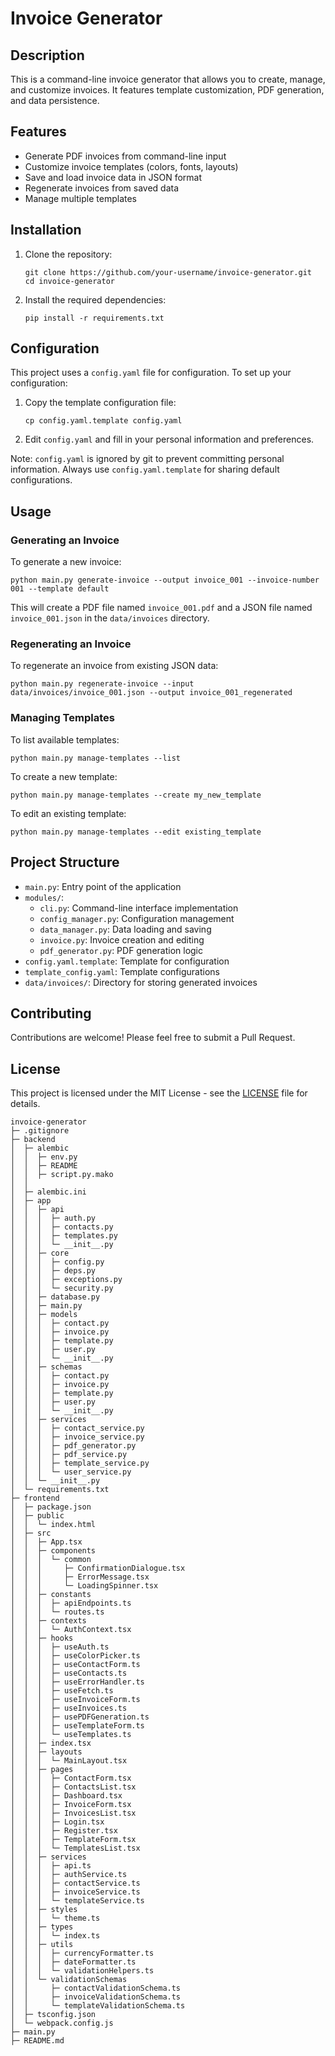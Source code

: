 # Invoice Generator

## Description

This is a command-line invoice generator that allows you to create, manage, and customize invoices. It features template customization, PDF generation, and data persistence.

## Features

- Generate PDF invoices from command-line input
- Customize invoice templates (colors, fonts, layouts)
- Save and load invoice data in JSON format
- Regenerate invoices from saved data
- Manage multiple templates

## Installation

1. Clone the repository:
   ```
   git clone https://github.com/your-username/invoice-generator.git
   cd invoice-generator
   ```

2. Install the required dependencies:
   ```
   pip install -r requirements.txt
   ```

## Configuration

This project uses a `config.yaml` file for configuration. To set up your configuration:

1. Copy the template configuration file:
   ```
   cp config.yaml.template config.yaml
   ```

2. Edit `config.yaml` and fill in your personal information and preferences.

Note: `config.yaml` is ignored by git to prevent committing personal information. Always use `config.yaml.template` for sharing default configurations.

## Usage

### Generating an Invoice

To generate a new invoice:

```
python main.py generate-invoice --output invoice_001 --invoice-number 001 --template default
```

This will create a PDF file named `invoice_001.pdf` and a JSON file named `invoice_001.json` in the `data/invoices` directory.

### Regenerating an Invoice

To regenerate an invoice from existing JSON data:

```
python main.py regenerate-invoice --input data/invoices/invoice_001.json --output invoice_001_regenerated
```

### Managing Templates

To list available templates:

```
python main.py manage-templates --list
```

To create a new template:

```
python main.py manage-templates --create my_new_template
```

To edit an existing template:

```
python main.py manage-templates --edit existing_template
```

## Project Structure

- `main.py`: Entry point of the application
- `modules/`:
  - `cli.py`: Command-line interface implementation
  - `config_manager.py`: Configuration management
  - `data_manager.py`: Data loading and saving
  - `invoice.py`: Invoice creation and editing
  - `pdf_generator.py`: PDF generation logic
- `config.yaml.template`: Template for configuration
- `template_config.yaml`: Template configurations
- `data/invoices/`: Directory for storing generated invoices

## Contributing

Contributions are welcome! Please feel free to submit a Pull Request.

## License

This project is licensed under the MIT License - see the [LICENSE](LICENSE) file for details.

```
invoice-generator
├─ .gitignore
├─ backend
│  ├─ alembic
│  │  ├─ env.py
│  │  ├─ README
│  │  ├─ script.py.mako
│  │  
│  ├─ alembic.ini
│  ├─ app
│  │  ├─ api
│  │  │  ├─ auth.py
│  │  │  ├─ contacts.py
│  │  │  ├─ templates.py
│  │  │  └─ __init__.py
│  │  ├─ core
│  │  │  ├─ config.py
│  │  │  ├─ deps.py
│  │  │  ├─ exceptions.py
│  │  │  └─ security.py
│  │  ├─ database.py
│  │  ├─ main.py
│  │  ├─ models
│  │  │  ├─ contact.py
│  │  │  ├─ invoice.py
│  │  │  ├─ template.py
│  │  │  ├─ user.py
│  │  │  └─ __init__.py
│  │  ├─ schemas
│  │  │  ├─ contact.py
│  │  │  ├─ invoice.py
│  │  │  ├─ template.py
│  │  │  ├─ user.py
│  │  │  └─ __init__.py
│  │  ├─ services
│  │  │  ├─ contact_service.py
│  │  │  ├─ invoice_service.py
│  │  │  ├─ pdf_generator.py
│  │  │  ├─ pdf_service.py
│  │  │  ├─ template_service.py
│  │  │  └─ user_service.py
│  │  └─ __init__.py
│  └─ requirements.txt
├─ frontend
│  ├─ package.json
│  ├─ public
│  │  └─ index.html
│  ├─ src
│  │  ├─ App.tsx
│  │  ├─ components
│  │  │  └─ common
│  │  │     ├─ ConfirmationDialogue.tsx
│  │  │     ├─ ErrorMessage.tsx
│  │  │     └─ LoadingSpinner.tsx
│  │  ├─ constants
│  │  │  ├─ apiEndpoints.ts
│  │  │  └─ routes.ts
│  │  ├─ contexts
│  │  │  └─ AuthContext.tsx
│  │  ├─ hooks
│  │  │  ├─ useAuth.ts
│  │  │  ├─ useColorPicker.ts
│  │  │  ├─ useContactForm.ts
│  │  │  ├─ useContacts.ts
│  │  │  ├─ useErrorHandler.ts
│  │  │  ├─ useFetch.ts
│  │  │  ├─ useInvoiceForm.ts
│  │  │  ├─ useInvoices.ts
│  │  │  ├─ usePDFGeneration.ts
│  │  │  ├─ useTemplateForm.ts
│  │  │  └─ useTemplates.ts
│  │  ├─ index.tsx
│  │  ├─ layouts
│  │  │  └─ MainLayout.tsx
│  │  ├─ pages
│  │  │  ├─ ContactForm.tsx
│  │  │  ├─ ContactsList.tsx
│  │  │  ├─ Dashboard.tsx
│  │  │  ├─ InvoiceForm.tsx
│  │  │  ├─ InvoicesList.tsx
│  │  │  ├─ Login.tsx
│  │  │  ├─ Register.tsx
│  │  │  ├─ TemplateForm.tsx
│  │  │  └─ TemplatesList.tsx
│  │  ├─ services
│  │  │  ├─ api.ts
│  │  │  ├─ authService.ts
│  │  │  ├─ contactService.ts
│  │  │  ├─ invoiceService.ts
│  │  │  └─ templateService.ts
│  │  ├─ styles
│  │  │  └─ theme.ts
│  │  ├─ types
│  │  │  └─ index.ts
│  │  ├─ utils
│  │  │  ├─ currencyFormatter.ts
│  │  │  ├─ dateFormatter.ts
│  │  │  └─ validationHelpers.ts
│  │  └─ validationSchemas
│  │     ├─ contactValidationSchema.ts
│  │     ├─ invoiceValidationSchema.ts
│  │     └─ templateValidationSchema.ts
│  ├─ tsconfig.json
│  └─ webpack.config.js
├─ main.py
├─ README.md


```